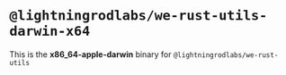 # `@lightningrodlabs/we-rust-utils-darwin-x64`

This is the **x86_64-apple-darwin** binary for `@lightningrodlabs/we-rust-utils`
